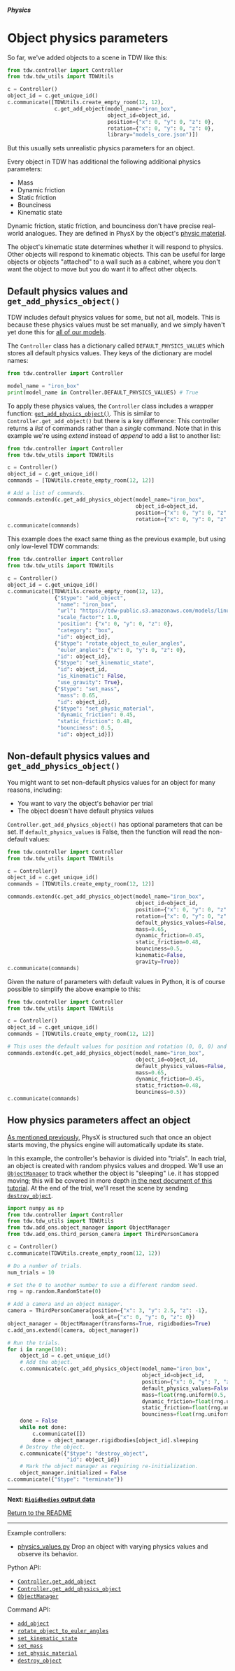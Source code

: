 ##### Physics

# Object physics parameters

So far, we've added objects to a scene in TDW like this:

```python
from tdw.controller import Controller
from tdw.tdw_utils import TDWUtils

c = Controller()
object_id = c.get_unique_id()
c.communicate([TDWUtils.create_empty_room(12, 12),
               c.get_add_object(model_name="iron_box",
                                object_id=object_id,
                                position={"x": 0, "y": 0, "z": 0},
                                rotation={"x": 0, "y": 0, "z": 0},
                                library="models_core.json")])
```

But this usually sets unrealistic physics parameters for an object.

Every object in TDW has additional the following additional physics parameters:

- Mass
- Dynamic friction
- Static friction
- Bounciness
- Kinematic state

Dynamic friction, static friction, and bounciness don't have precise real-world analogues. They are defined in PhysX by the object's [physic material](https://docs.unity3d.com/Manual/class-PhysicMaterial.html).

The object's kinematic state determines whether it will respond to physics. Other objects will respond to kinematic objects. This can be useful for large objects or objects "attached" to a wall such as a cabinet, where you don't want the object to move but you do want it to affect other objects.

## Default physics values and `get_add_physics_object()`

TDW includes default physics values for some, but not all, models. This is because these physics values must be set manually, and we simply haven't yet done this for [all of our models](../3d_models/overview.md).

The `Controller` class has a dictionary called `DEFAULT_PHYSICS_VALUES` which stores all default physics values. They keys of the dictionary are model names:

```python
from tdw.controller import Controller

model_name = "iron_box"
print(model_name in Controller.DEFAULT_PHYSICS_VALUES) # True
```

To apply these physics values, the `Controller` class includes a wrapper function: [`get_add_physics_object()`](../.../python/controller.md). This is similar to `Controller.get_add_object()` but there is a key difference: This controller returns a *list* of commands rather than a *single* command. Note that in this example we're using *extend* instead of *append* to add a list to another list:

```python
from tdw.controller import Controller
from tdw.tdw_utils import TDWUtils

c = Controller()
object_id = c.get_unique_id()
commands = [TDWUtils.create_empty_room(12, 12)]

# Add a list of commands.
commands.extend(c.get_add_physics_object(model_name="iron_box",
                                         object_id=object_id,
                                         position={"x": 0, "y": 0, "z": 0},
                                         rotation={"x": 0, "y": 0, "z": 0}))
c.communicate(commands)
```

This example does the exact same thing as the previous example, but using only low-level TDW commands:

```python
from tdw.controller import Controller
from tdw.tdw_utils import TDWUtils

c = Controller()
object_id = c.get_unique_id()
c.communicate([TDWUtils.create_empty_room(12, 12),
               {"$type": "add_object", 
                "name": "iron_box", 
                "url": "https://tdw-public.s3.amazonaws.com/models/linux/2018-2019.1/iron_box", 
                "scale_factor": 1.0, 
                "position": {"x": 0, "y": 0, "z": 0}, 
                "category": "box", 
                "id": object_id}, 
               {"$type": "rotate_object_to_euler_angles", 
                "euler_angles": {"x": 0, "y": 0, "z": 0}, 
                "id": object_id}, 
               {"$type": "set_kinematic_state",
                "id": object_id, 
                "is_kinematic": False, 
                "use_gravity": True}, 
               {"$type": "set_mass",
                "mass": 0.65, 
                "id": object_id},
               {"$type": "set_physic_material",
                "dynamic_friction": 0.45, 
                "static_friction": 0.48, 
                "bounciness": 0.5, 
                "id": object_id}])
```

## Non-default physics values and `get_add_physics_object()`

You might want to set non-default physics values for an object for many reasons, including:

- You want to vary the object's behavior per trial
- The object doesn't have default physics values

`Controller.get_add_physics_object()` has optional parameters that can be set. If `default_physics_values` is False, then the function will read the non-default values:

```python
from tdw.controller import Controller
from tdw.tdw_utils import TDWUtils

c = Controller()
object_id = c.get_unique_id()
commands = [TDWUtils.create_empty_room(12, 12)]

commands.extend(c.get_add_physics_object(model_name="iron_box",
                                         object_id=object_id,
                                         position={"x": 0, "y": 0, "z": 0},
                                         rotation={"x": 0, "y": 0, "z": 0},
                                         default_physics_values=False,
                                         mass=0.65,
                                         dynamic_friction=0.45,
                                         static_friction=0.48,
                                         bounciness=0.5,
                                         kinematic=False,
                                         gravity=True))
c.communicate(commands)
```

Given the nature of parameters with default values in Python, it is of course possible to simplify the above example to this:

```python
from tdw.controller import Controller
from tdw.tdw_utils import TDWUtils

c = Controller()
object_id = c.get_unique_id()
commands = [TDWUtils.create_empty_room(12, 12)]

# This uses the default values for position and rotation (0, 0, 0) and for the kinematic state (non-kinematic, gravity-enabled).
commands.extend(c.get_add_physics_object(model_name="iron_box",
                                         object_id=object_id,
                                         default_physics_values=False,
                                         mass=0.65,
                                         dynamic_friction=0.45,
                                         static_friction=0.48,
                                         bounciness=0.5))
c.communicate(commands)
```

## How physics parameters affect an object

[As mentioned previously,](overview.md) PhysX is structured such that once an object starts moving, the physics engine will automatically update its state.

In this example, the controller's behavior is divided into "trials". In each trial, an object is created with random physics values and dropped. We'll use an [`ObjectManager`](../../python/add_ons/object_manager.md) to track whether the object is "sleeping" i.e. it has stopped moving; this will be covered in more depth [in the next document of this tutorial](rigidbodies.md). At the end of the trial, we'll reset the scene by sending [`destroy_object`](../../api/command_api.md#destroy_object).

```python
import numpy as np
from tdw.controller import Controller
from tdw.tdw_utils import TDWUtils
from tdw.add_ons.object_manager import ObjectManager
from tdw.add_ons.third_person_camera import ThirdPersonCamera

c = Controller()
c.communicate(TDWUtils.create_empty_room(12, 12))

# Do a number of trials.
num_trials = 10

# Set the 0 to another number to use a different random seed.
rng = np.random.RandomState(0)

# Add a camera and an object manager.
camera = ThirdPersonCamera(position={"x": 3, "y": 2.5, "z": -1},
                           look_at={"x": 0, "y": 0, "z": 0})
object_manager = ObjectManager(transforms=True, rigidbodies=True)
c.add_ons.extend([camera, object_manager])

# Run the trials.
for i in range(10):
    object_id = c.get_unique_id()
    # Add the object.
    c.communicate(c.get_add_physics_object(model_name="iron_box",
                                           object_id=object_id,
                                           position={"x": 0, "y": 7, "z": 0},
                                           default_physics_values=False,
                                           mass=float(rng.uniform(0.5, 6)),
                                           dynamic_friction=float(rng.uniform(0, 1)),
                                           static_friction=float(rng.uniform(0, 1)),
                                           bounciness=float(rng.uniform(0, 1))))
    done = False
    while not done:
        c.communicate([])
        done = object_manager.rigidbodies[object_id].sleeping
    # Destroy the object.
    c.communicate({"$type": "destroy_object",
                   "id": object_id})
    # Mark the object manager as requiring re-initialization.
    object_manager.initialized = False
c.communicate({"$type": "terminate"})
```

***

**Next: [`Rigidbodies` output data](rigidbodies.md)**

[Return to the README](../../../README.md)

***

Example controllers:

- [physics_values.py](https://github.com/threedworld-mit/tdw/blob/master/Python/example_controllers/physics/physics_values.py) Drop an object with varying physics values and observe its behavior.

Python API:

- [`Controller.get_add_object`](../../api/python/controller.md)
- [`Controller.get_add_physics_object`](../../api/python/controller.md)
- [`ObjectManager`](../../python/add_ons/object_manager.md)

Command API:

- [`add_object`](../../api/command_api.md#add_object)
- [`rotate_object_to_euler_angles`](../../api/command_api.md#rotate_object_to_euler_angles)
- [`set_kinematic_state`](../../api/command_api.md#set_kinematic_state)
- [`set_mass`](../../api/command_api.md#set_mass)
- [`set_physic_material`](../../api/command_api.md#set_physic_material)
- [`destroy_object`](../../api/command_api.md#destroy_object)

